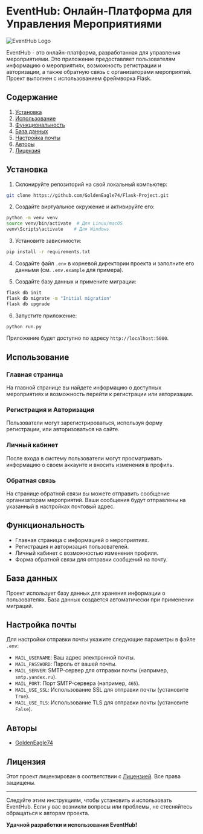 # EventHub: Онлайн-Платформа для Управления Мероприятиями

![EventHub Logo](https://eventhub.net/client/assets/logo.1b57315e.png)

EventHub - это онлайн-платформа, разработанная для управления мероприятиями. Это приложение предоставляет пользователям информацию о мероприятиях, возможность регистрации и авторизации, а также обратную связь с организаторами мероприятий. Проект выполнен с использованием фреймворка Flask.

## Содержание

1. [Установка](#установка)
2. [Использование](#использование)
3. [Функциональность](#функциональность)
4. [База данных](#база-данных)
5. [Настройка почты](#настройка-почты)
6. [Авторы](#авторы)
7. [Лицензия](#лицензия)

## Установка

1. Склонируйте репозиторий на свой локальный компьютер:

```bash
git clone https://github.com/GoldenEagle74/Flask-Project.git
```

2. Создайте виртуальное окружение и активируйте его:

```bash
python -m venv venv
source venv/bin/activate  # Для Linux/macOS
venv\Scripts\activate    # Для Windows
```

3. Установите зависимости:

```bash
pip install -r requirements.txt
```

4. Создайте файл `.env` в корневой директории проекта и заполните его данными (см. `.env.example` для примера).

5. Создайте базу данных и примените миграции:

```bash
flask db init
flask db migrate -m "Initial migration"
flask db upgrade
```

6. Запустите приложение:

```bash
python run.py
```

Приложение будет доступно по адресу `http://localhost:5000`.

## Использование

### Главная страница

На главной странице вы найдете информацию о доступных мероприятиях и возможность перейти к регистрации или авторизации.

### Регистрация и Авторизация

Пользователи могут зарегистрироваться, используя форму регистрации, или авторизоваться на сайте.

### Личный кабинет

После входа в систему пользователи могут просматривать информацию о своем аккаунте и вносить изменения в профиль.

### Обратная связь

На странице обратной связи вы можете отправить сообщение организаторам мероприятий. Ваши сообщения будут отправлены на указанный в настройках почтовый адрес.

## Функциональность

- Главная страница с информацией о мероприятиях.
- Регистрация и авторизация пользователей.
- Личный кабинет с возможностью изменения профиля.
- Форма обратной связи для отправки сообщений на почту.

## База данных

Проект использует базу данных для хранения информации о пользователях. База данных создается автоматически при применении миграций.

## Настройка почты

Для настройки отправки почты укажите следующие параметры в файле `.env`:

- `MAIL_USERNAME`: Ваш адрес электронной почты.
- `MAIL_PASSWORD`: Пароль от вашей почты.
- `MAIL_SERVER`: SMTP-сервер для отправки почты (например, `smtp.yandex.ru`).
- `MAIL_PORT`: Порт SMTP-сервера (например, `465`).
- `MAIL_USE_SSL`: Использование SSL для отправки почты (установите `True`).
- `MAIL_USE_TLS`: Использование TLS для отправки почты (установите `False`).

## Авторы

- [GoldenEagle74](https://github.com/GoldenEagle74)

## Лицензия

Этот проект лицензирован в соответствии с [Лицензией](LICENSE). Все права защищены.

---

Следуйте этим инструкциям, чтобы установить и использовать EventHub. Если у вас возникли вопросы или проблемы, не стесняйтесь обращаться к авторам проекта.

**Удачной разработки и использования EventHub!**